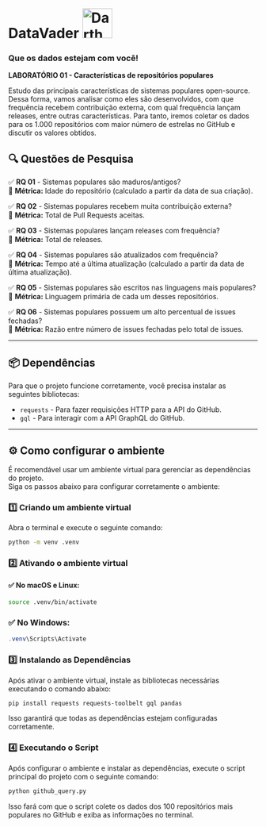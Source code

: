 # DataVader <img src="https://github.com/user-attachments/assets/ec337bc1-f1af-475b-b0d8-de1de35193cd" alt="Darth Vader" width="60">

### Que os dados estejam com você!

**LABORATÓRIO 01 - Características de repositórios populares**

Estudo das principais características de sistemas populares open-source. Dessa forma, vamos analisar como eles são desenvolvidos, com que frequência recebem contribuição externa, com qual frequência lançam releases, entre outras características. Para tanto, iremos coletar os dados para os 1.000 repositórios com maior número de estrelas no GitHub e discutir os valores obtidos. 


## 🔍 Questões de Pesquisa  

✅ **RQ 01** - Sistemas populares são maduros/antigos?  
🔹 **Métrica:** Idade do repositório (calculado a partir da data de sua criação).  

✅ **RQ 02** - Sistemas populares recebem muita contribuição externa?  
🔹 **Métrica:** Total de Pull Requests aceitas.  

✅ **RQ 03** - Sistemas populares lançam releases com frequência?  
🔹 **Métrica:** Total de releases.  

✅ **RQ 04** - Sistemas populares são atualizados com frequência?  
🔹 **Métrica:** Tempo até a última atualização (calculado a partir da data de última atualização).  

✅ **RQ 05** - Sistemas populares são escritos nas linguagens mais populares?  
🔹 **Métrica:** Linguagem primária de cada um desses repositórios.  

✅ **RQ 06** - Sistemas populares possuem um alto percentual de issues fechadas?  
🔹 **Métrica:** Razão entre número de issues fechadas pelo total de issues.  

---

## 📦 Dependências  

Para que o projeto funcione corretamente, você precisa instalar as seguintes bibliotecas:  

- `requests` - Para fazer requisições HTTP para a API do GitHub.  
- `gql` - Para interagir com a API GraphQL do GitHub.  
  

---

## ⚙️ Como configurar o ambiente  

É recomendável usar um ambiente virtual para gerenciar as dependências do projeto.  
Siga os passos abaixo para configurar corretamente o ambiente:

### **1️⃣ Criando um ambiente virtual**  
Abra o terminal e execute o seguinte comando:

```bash
python -m venv .venv
```
### **2️⃣ Ativando o ambiente virtual**

#### ✅ No macOS e Linux:

```bash
source .venv/bin/activate
```
### ✅ No Windows:
```powershell
.venv\Scripts\Activate
```
### **3️⃣ Instalando as Dependências**  
Após ativar o ambiente virtual, instale as bibliotecas necessárias executando o comando abaixo:

```bash
pip install requests requests-toolbelt gql pandas
```
Isso garantirá que todas as dependências estejam configuradas corretamente.

### **4️⃣ Executando o Script**  
Após configurar o ambiente e instalar as dependências, execute o script principal do projeto com o seguinte comando:

```bash
python github_query.py
```
Isso fará com que o script colete os dados dos 100 repositórios mais populares no GitHub e exiba as informações no terminal.
